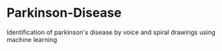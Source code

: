 # Parkinson-Disease
Identification of parkinson's disease by voice and spiral drawings using machine learning
